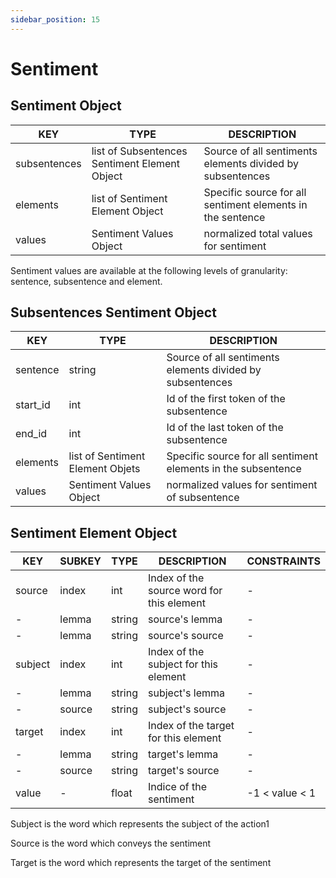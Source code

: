 ```yaml
---
sidebar_position: 15
---
```


# Sentiment

## Sentiment Object

| KEY          	| TYPE                                          	| DESCRIPTION                                                	|
|--------------	|-----------------------------------------------	|------------------------------------------------------------	|
| subsentences 	| list of Subsentences Sentiment Element Object 	| Source of all sentiments elements divided by subsentences  	|
| elements     	| list of Sentiment Element Object              	| Specific source for all sentiment elements in the sentence 	|
| values       	| Sentiment Values Object                       	| normalized total values for sentiment                      	|

Sentiment values are available at the following levels of granularity: sentence, subsentence and element.

## Subsentences Sentiment Object

| KEY      	| TYPE                             	| DESCRIPTION                                                   	|
|----------	|----------------------------------	|---------------------------------------------------------------	|
| sentence 	| string                           	| Source of all sentiments elements divided by subsentences     	|
| start_id 	| int                              	| Id of the first token of the subsentence                      	|
| end_id   	| int                              	| Id of the last token of the subsentence                       	|
| elements 	| list of Sentiment Element Objets 	| Specific source for all sentiment elements in the subsentence 	|
| values   	| Sentiment Values Object          	| normalized values for sentiment of subsentence                	|

## Sentiment Element Object

| KEY     	| SUBKEY 	| TYPE   	| DESCRIPTION                               	| CONSTRAINTS    	|
|---------	|--------	|--------	|-------------------------------------------	|----------------	|
| source  	| index  	| int    	| Index of the source word for this element 	| -              	|
| -       	| lemma  	| string 	| source's lemma                            	| -              	|
| -       	| lemma  	| string 	| source's source                           	| -              	|
| subject 	| index  	| int    	| Index of the subject for this element     	| -              	|
| -       	| lemma  	| string 	| subject's lemma                           	| -              	|
| -       	| source 	| string 	| subject's source                          	| -              	|
| target  	| index  	| int    	| Index of the target for this element      	| -              	|
| -       	| lemma  	| string 	| target's lemma                            	| -              	|
| -       	| source 	| string 	| target's source                           	| -              	|
| value   	| -      	| float  	| Indice of the sentiment                   	| -1 < value < 1 	|

Subject is the word which represents the subject of the action1 

Source is the word which conveys the sentiment

Target is the word which represents the target of the sentiment